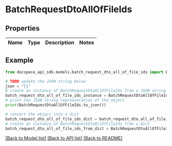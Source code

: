 # BatchRequestDtoAllOfFileIds

## Properties

Name | Type | Description | Notes
------------ | ------------- | ------------- | -------------

## Example

```python
from docspace_api_sdk.models.batch_request_dto_all_of_file_ids import BatchRequestDtoAllOfFileIds

# TODO update the JSON string below
json = "{}"
# create an instance of BatchRequestDtoAllOfFileIds from a JSON string
batch_request_dto_all_of_file_ids_instance = BatchRequestDtoAllOfFileIds.from_json(json)
# print the JSON string representation of the object
print(BatchRequestDtoAllOfFileIds.to_json())

# convert the object into a dict
batch_request_dto_all_of_file_ids_dict = batch_request_dto_all_of_file_ids_instance.to_dict()
# create an instance of BatchRequestDtoAllOfFileIds from a dict
batch_request_dto_all_of_file_ids_from_dict = BatchRequestDtoAllOfFileIds.from_dict(batch_request_dto_all_of_file_ids_dict)
```
[[Back to Model list]](../README.md#documentation-for-models) [[Back to API list]](../README.md#documentation-for-api-endpoints) [[Back to README]](../README.md)


